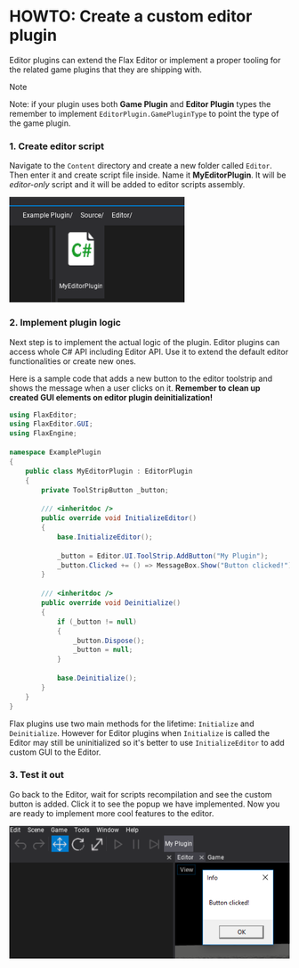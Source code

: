# HOWTO: Create a custom editor plugin

Editor plugins can extend the Flax Editor or implement a proper tooling for the related game plugins that they are shipping with.

> [!Note]
> Note: if your plugin uses both **Game Plugin** and **Editor Plugin** types the remember to implement `EditorPlugin.GamePluginType` to point the type of the game plugin.

### 1. Create editor script

Navigate to the `Content` directory and create a new folder called `Editor`. Then enter it and create script file inside. Name it **MyEditorPlugin**. It will be *editor-only* script and it will be added to editor scripts assembly.

![Create Editor Scripts](media/editor-plugin-step-1.png)

### 2. Implement plugin logic

Next step is to implement the actual logic of the plugin. Editor plugins can access whole C# API including Editor API. Use it to extend the default editor functionalities or create new ones.

Here is a sample code that adds a new button to the editor toolstrip and shows the message when a user clicks on it.
**Remember to clean up created GUI elements on editor plugin deinitialization!**

```cs
using FlaxEditor;
using FlaxEditor.GUI;
using FlaxEngine;

namespace ExamplePlugin
{
    public class MyEditorPlugin : EditorPlugin
    {
        private ToolStripButton _button;

        /// <inheritdoc />
        public override void InitializeEditor()
        {
            base.InitializeEditor();

            _button = Editor.UI.ToolStrip.AddButton("My Plugin");
            _button.Clicked += () => MessageBox.Show("Button clicked!");
        }

        /// <inheritdoc />
        public override void Deinitialize()
        {
            if (_button != null)
            {
                _button.Dispose();
                _button = null;
            }

            base.Deinitialize();
        }
    }
}

```

Flax plugins use two main methods for the lifetime: `Initialize` and `Deinitialize`. However for Editor plugins when `Initialize` is called the Editor may still be uninitialized so it's better to use `InitializeEditor` to add custom GUI to the Editor.

### 3. Test it out

Go back to the Editor, wait for scripts recompilation and see the custom button is added. Click it to see the popup we have implemented. Now you are ready to implement more cool features to the editor.

![Use Custom Editor Plugin](media/editor-plugin-step-2.png)
